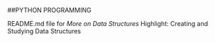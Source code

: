 ##PYTHON PROGRAMMING

README.md file for *More on Data Structures* 
Highlight: Creating and Studying Data Structures
